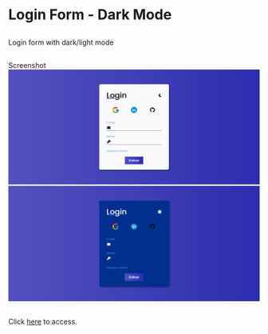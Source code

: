 # Login Form - Dark Mode
##

 Login form with dark/light mode
##

Screenshot
<img src="screenshot-lightmode.png" alt="Screenshot">
<img src="screenshot-darkmode.png" alt="Screenshot">
##

Click <a href="https://nathanfabio.github.io/loginform-darkmode/">here</a> to access.